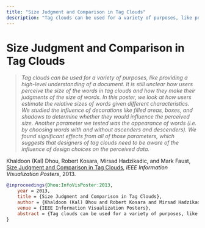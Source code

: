 ```yaml
---
title: "Size Judgment and Comparison in Tag Clouds"
description: "Tag clouds can be used for a variety of purposes, like providing a high-level understanding of a document. It is still unclear how users perceive the size of the words in tag clouds and how they make their judgments of the size of words. In this poster, we look at how users estimate the relative sizes of words given different characteristics. We studied the influence of decorations like filled areas, boxes, and shadows to determine whether they would influence the perceived size. Another parameter we tested was the appearance of words (i.e. by choosing words with and without ascenders and descenders). We found significant effects from all of those parameters, which suggests that designers of tag clouds need to be aware of the influence of design choices on the perceived data."
---
```


# Size Judgment and Comparison in Tag Clouds

> _Tag clouds can be used for a variety of purposes, like providing a high-level understanding of a document. It is still unclear how users perceive the size of the words in tag clouds and how they make their judgments of the size of words. In this poster, we look at how users estimate the relative sizes of words given different characteristics. We studied the influence of decorations like filled areas, boxes, and shadows to determine whether they would influence the perceived size. Another parameter we tested was the appearance of words (i.e. by choosing words with and without ascenders and descenders). We found significant effects from all of those parameters, which suggests that designers of tag clouds need to be aware of the influence of design choices on the perceived data._

Khaldoon (Kal) Dhou, Robert Kosara, Mirsad Hadzikadic, and Mark Faust, <a href="https://media.eagereyes.org/papers/2013/Dhou-InfoVisPoster-2013.pdf" target="_blank">Size Judgment and Comparison in Tag Clouds</a>, _IEEE Information Visualization Posters_, 2013.


```bibtex
@inproceedings{Dhou:InfoVisPoster:2013,
	year = 2013,
	title = {Size Judgment and Comparison in Tag Clouds},
	author = {Khaldoon (Kal) Dhou and Robert Kosara and Mirsad Hadzikadic and Mark Faust},
	venue = {IEEE Information Visualization Posters},
	abstract = {Tag clouds can be used for a variety of purposes, like providing a high-level understanding of a document. It is still unclear how users perceive the size of the words in tag clouds and how they make their judgments of the size of words. In this poster, we look at how users estimate the relative sizes of words given different characteristics. We studied the influence of decorations like filled areas, boxes, and shadows to determine whether they would influence the perceived size. Another parameter we tested was the appearance of words (i.e. by choosing words with and without ascenders and descenders). We found significant effects from all of those parameters, which suggests that designers of tag clouds need to be aware of the influence of design choices on the perceived data.},
}
```

